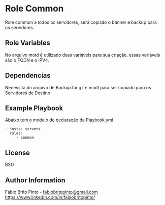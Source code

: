 Role Common
=========

Role common a todos os servidores, será copiado o banner e backup para os servidores.


Role Variables
--------------

No arquivo motd é utilizado duas variáveis para sua criação, essas variáveis são o FQDN e o IPV4.

Dependencias
------------

Necessita do arquivo de Backup.tar.gz e modt para ser copiado para os Servidores de Destino

Example Playbook
----------------

Abaixo tem o modelo de declaração da Playbook.yml

    - hosts: servers
      roles:
         - common

License
-------

BSD

Author Information
------------------

Fábio Brito Pinto - fabiobritopinto@gmail.com
https://www.linkedin.com/in/fabiobritopinto/
